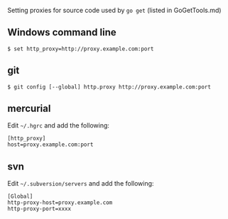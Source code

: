 Setting proxies for source code used by ` go get ` (listed in GoGetTools.md)

## Windows command line
```
$ set http_proxy=http://proxy.example.com:port
```

## git
```
$ git config [--global] http.proxy http://proxy.example.com:port
```

## mercurial
Edit ` ~/.hgrc ` and add the following:
```
[http_proxy]
host=proxy.example.com:port
```

## svn
Edit ` ~/.subversion/servers ` and add the following:
```
[Global] 
http-proxy-host=proxy.example.com
http-proxy-port=xxxx 
```
